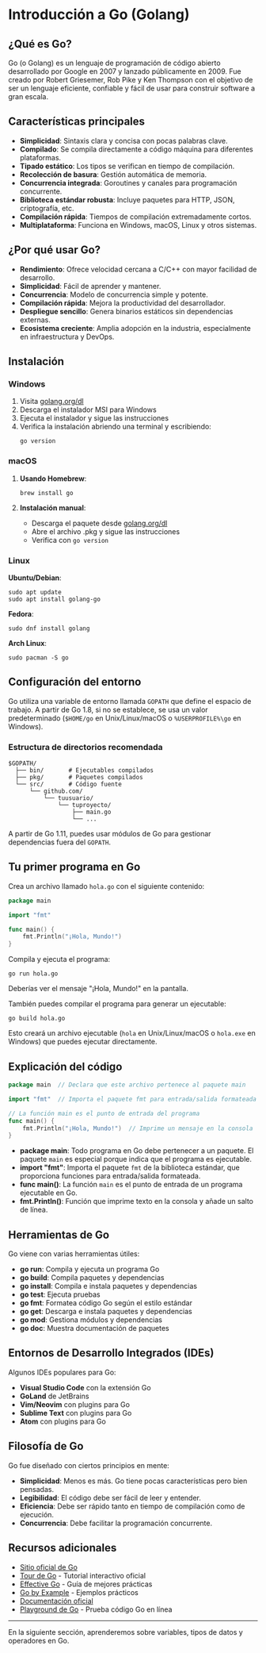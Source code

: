 # Introducción a Go (Golang)

## ¿Qué es Go?

Go (o Golang) es un lenguaje de programación de código abierto desarrollado por Google en 2007 y lanzado públicamente en 2009. Fue creado por Robert Griesemer, Rob Pike y Ken Thompson con el objetivo de ser un lenguaje eficiente, confiable y fácil de usar para construir software a gran escala.

## Características principales

- **Simplicidad**: Sintaxis clara y concisa con pocas palabras clave.
- **Compilado**: Se compila directamente a código máquina para diferentes plataformas.
- **Tipado estático**: Los tipos se verifican en tiempo de compilación.
- **Recolección de basura**: Gestión automática de memoria.
- **Concurrencia integrada**: Goroutines y canales para programación concurrente.
- **Biblioteca estándar robusta**: Incluye paquetes para HTTP, JSON, criptografía, etc.
- **Compilación rápida**: Tiempos de compilación extremadamente cortos.
- **Multiplataforma**: Funciona en Windows, macOS, Linux y otros sistemas.

## ¿Por qué usar Go?

- **Rendimiento**: Ofrece velocidad cercana a C/C++ con mayor facilidad de desarrollo.
- **Simplicidad**: Fácil de aprender y mantener.
- **Concurrencia**: Modelo de concurrencia simple y potente.
- **Compilación rápida**: Mejora la productividad del desarrollador.
- **Despliegue sencillo**: Genera binarios estáticos sin dependencias externas.
- **Ecosistema creciente**: Amplia adopción en la industria, especialmente en infraestructura y DevOps.

## Instalación

### Windows

1. Visita [golang.org/dl](https://golang.org/dl/)
2. Descarga el instalador MSI para Windows
3. Ejecuta el instalador y sigue las instrucciones
4. Verifica la instalación abriendo una terminal y escribiendo:
   ```
   go version
   ```

### macOS

1. **Usando Homebrew**:
   ```
   brew install go
   ```

2. **Instalación manual**:
   - Descarga el paquete desde [golang.org/dl](https://golang.org/dl/)
   - Abre el archivo .pkg y sigue las instrucciones
   - Verifica con `go version`

### Linux

**Ubuntu/Debian**:
```
sudo apt update
sudo apt install golang-go
```

**Fedora**:
```
sudo dnf install golang
```

**Arch Linux**:
```
sudo pacman -S go
```

## Configuración del entorno

Go utiliza una variable de entorno llamada `GOPATH` que define el espacio de trabajo. A partir de Go 1.8, si no se establece, se usa un valor predeterminado (`$HOME/go` en Unix/Linux/macOS o `%USERPROFILE%\go` en Windows).

### Estructura de directorios recomendada

```
$GOPATH/
  ├── bin/       # Ejecutables compilados
  ├── pkg/       # Paquetes compilados
  └── src/       # Código fuente
      └── github.com/
          └── tuusuario/
              └── tuproyecto/
                  ├── main.go
                  └── ...
```

A partir de Go 1.11, puedes usar módulos de Go para gestionar dependencias fuera del `GOPATH`.

## Tu primer programa en Go

Crea un archivo llamado `hola.go` con el siguiente contenido:

```go
package main

import "fmt"

func main() {
    fmt.Println("¡Hola, Mundo!")
}
```

Compila y ejecuta el programa:

```
go run hola.go
```

Deberías ver el mensaje "¡Hola, Mundo!" en la pantalla.

También puedes compilar el programa para generar un ejecutable:

```
go build hola.go
```

Esto creará un archivo ejecutable (`hola` en Unix/Linux/macOS o `hola.exe` en Windows) que puedes ejecutar directamente.

## Explicación del código

```go
package main  // Declara que este archivo pertenece al paquete main

import "fmt"  // Importa el paquete fmt para entrada/salida formateada

// La función main es el punto de entrada del programa
func main() {
    fmt.Println("¡Hola, Mundo!")  // Imprime un mensaje en la consola
}
```

- **package main**: Todo programa en Go debe pertenecer a un paquete. El paquete `main` es especial porque indica que el programa es ejecutable.
- **import "fmt"**: Importa el paquete `fmt` de la biblioteca estándar, que proporciona funciones para entrada/salida formateada.
- **func main()**: La función `main` es el punto de entrada de un programa ejecutable en Go.
- **fmt.Println()**: Función que imprime texto en la consola y añade un salto de línea.

## Herramientas de Go

Go viene con varias herramientas útiles:

- **go run**: Compila y ejecuta un programa Go
- **go build**: Compila paquetes y dependencias
- **go install**: Compila e instala paquetes y dependencias
- **go test**: Ejecuta pruebas
- **go fmt**: Formatea código Go según el estilo estándar
- **go get**: Descarga e instala paquetes y dependencias
- **go mod**: Gestiona módulos y dependencias
- **go doc**: Muestra documentación de paquetes

## Entornos de Desarrollo Integrados (IDEs)

Algunos IDEs populares para Go:

- **Visual Studio Code** con la extensión Go
- **GoLand** de JetBrains
- **Vim/Neovim** con plugins para Go
- **Sublime Text** con plugins para Go
- **Atom** con plugins para Go

## Filosofía de Go

Go fue diseñado con ciertos principios en mente:

- **Simplicidad**: Menos es más. Go tiene pocas características pero bien pensadas.
- **Legibilidad**: El código debe ser fácil de leer y entender.
- **Eficiencia**: Debe ser rápido tanto en tiempo de compilación como de ejecución.
- **Concurrencia**: Debe facilitar la programación concurrente.

## Recursos adicionales

- [Sitio oficial de Go](https://golang.org/)
- [Tour de Go](https://tour.golang.org/) - Tutorial interactivo oficial
- [Effective Go](https://golang.org/doc/effective_go) - Guía de mejores prácticas
- [Go by Example](https://gobyexample.com/) - Ejemplos prácticos
- [Documentación oficial](https://golang.org/doc/)
- [Playground de Go](https://play.golang.org/) - Prueba código Go en línea

---

En la siguiente sección, aprenderemos sobre variables, tipos de datos y operadores en Go.